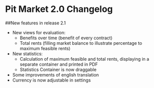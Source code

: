 Pit Market 2.0 Changelog
========================

##New features in release 2.1

*   New views for evaluation:
	*	Benefits over time (benefit of every contract)
	*	Total rents (filling market balance to illustrate percentage to maximum feasible rents)
*   New statistics:
	*	Calculation of maximum feasible and total rents, displaying in a separate container and printed in PDF
	*	Statistics Container is now draggable
*	Some improvements of english translation
*	Currency is now adjustable in settings
